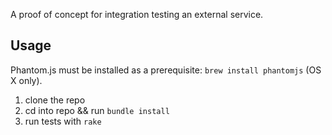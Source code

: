 A proof of concept for integration testing an external service.

## Usage

Phantom.js must be installed as a prerequisite: `brew install phantomjs` (OS X only).

1. clone the repo
2. cd into repo && run `bundle install`
3. run tests with `rake`
